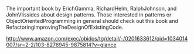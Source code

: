 The important book by ErichGamma, RichardHelm, RalphJohnson, and JohnVlissides about design patterns.  Those interested in patterns or ObjectOrientedProgramming in general should check out this book and RefactoringImprovingTheDesignOfExistingCode.

http://www.amazon.com/exec/obidos/tg/detail/-/0201633612/qid=1034014007/sr=2-2/103-8276945-9875814?v=glance
